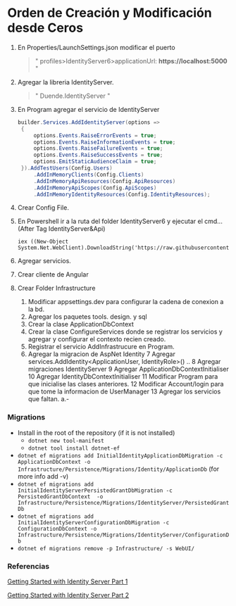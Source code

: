 ﻿# Orden de Creación y Modificación desde Ceros 

1. En Properties/LaunchSettings.json modificar el puerto 
	> " profiles>IdentityServer6>applicationUrl: <b>https://localhost:5000</b> "
2. Agregar la libreria IdentityServer.
	> " Duende.IdentityServer "

3. En Program agregar el servicio de IdentityServer <see cref="builder.Services.AddIdentityServer"/>
   ```C# 
   builder.Services.AddIdentityServer(options =>
    { 
        options.Events.RaiseErrorEvents = true;
        options.Events.RaiseInformationEvents = true;
        options.Events.RaiseFailureEvents = true;
        options.Events.RaiseSuccessEvents = true;
        options.EmitStaticAudienceClaim = true;
    }).AddTestUsers(Config.Users)
        .AddInMemoryClients(Config.Clients)
        .AddInMemoryApiResources(Config.ApiResources)
        .AddInMemoryApiScopes(Config.ApiScopes)
        .AddInMemoryIdentityResources(Config.IdentityResources); 
      ```
4. Crear Config File.

5. En Powershell ir a la ruta del folder IdentityServer6 y ejecutar el cmd... (After Tag IdentityServer&Api)
    ```
    iex ((New-Object System.Net.WebClient).DownloadString('https://raw.githubusercontent.com/DuendeSoftware/IdentityServer.Quickstart.UI/main/getmain.ps1'))
    ```

 6. Agregar servicios. 

 7. Crear cliente de Angular

 8. Crear Folder Infrastructure

    1. Modificar appsettings.dev para configurar la cadena de conexion a la bd. 
    2. Agregar los paquetes tools. design. y sql 
    3. Crear la clase ApplicationDbContext 
    4. Crear la clase ConfigureServices donde se registrar los servicios y agregar y configurar el contexto recien creado. 
    5. Registrar el servicio  AddInfrastrucure en Program. 
    6. Agregar la migracion de AspNet Identity 
    7 Agregar   services.AddIdentity<ApplicationUser, IdentityRole>() ..
    8 Agregar migraciones IdentityServer
    9 Agregar ApplicationDbContextInitialiser 
    10 Agregar IdentityDbContextInitialiser
    11 Modificar Program para que inicialise las clases anteriores. 
    12 Modificar Account/login para que tome la informacion de UserManager 
    13 Agregar los servicios que faltan. 
        a.- 

### Migrations

* Install in the root of the repository (if it is not installed)
  * `dotnet new tool-manifest`
  * `dotnet tool install dotnet-ef`
* `dotnet ef migrations add InitialIdentityApplicationDbMigration -c ApplicationDbContext -o Infrastructure/Persistence/Migrations/Identity/ApplicationDb` (for more info add -v)
* `dotnet ef migrations add InitialIdentityServerPersistedGrantDbMigration -c PersistedGrantDbContext  -o Infrastructure/Persistence/Migrations/IdentityServer/PersistedGrantDb`
* `dotnet ef migrations add InitialIdentityServerConfigurationDbMigration -c ConfigurationDbContext -o Infrastructure/Persistence/Migrations/IdentityServer/ConfigurationDb`
* `dotnet ef migrations remove -p Infrastructure/ -s WebUI/`


 ### Referencias

 [Getting Started with Identity Server Part 1](https://www.youtube.com/watch?v=DUujxWdnl3M&ab_channel=IdentityServer)

 [Getting Started with Identity Server Part 2](https://www.youtube.com/watch?v=qyedQ6RzOHw&t=1500s&ab_channel=IdentityServer)
